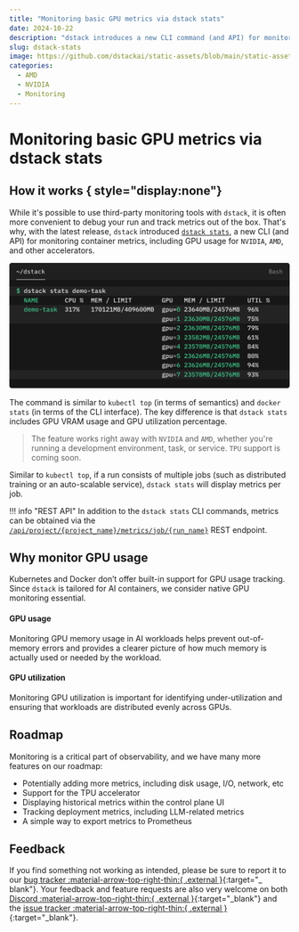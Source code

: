 ```yaml
---
title: "Monitoring basic GPU metrics via dstack stats"
date: 2024-10-22
description: "dstack introduces a new CLI command (and API) for monitoring container metrics, incl. GPU usage for NVIDIA, AMD, and other accelerators."  
slug: dstack-stats
image: https://github.com/dstackai/static-assets/blob/main/static-assets/images/dstack-stats-v2.png?raw=true
categories:
  - AMD
  - NVIDIA
  - Monitoring
---
```


# Monitoring basic GPU metrics via dstack stats

## How it works { style="display:none"}

While it's possible to use third-party monitoring tools with `dstack`, it is often more convenient to debug your run and
track metrics out of the box. That's why, with the latest release, `dstack` introduced [`dstack stats`](../../docs/reference/cli/dstack/stats.md), a new CLI (and API)
for monitoring container metrics, including GPU usage for `NVIDIA`, `AMD`, and other accelerators.

<img src="https://github.com/dstackai/static-assets/blob/main/static-assets/images/dstack-stats-v2.png?raw=true" width="725"/>

<!-- more -->

The command is similar to `kubectl top` (in terms of semantics) and `docker stats` (in terms of the CLI interface). The key
difference is that `dstack stats` includes GPU VRAM usage and GPU utilization percentage. 

>The feature works right away with `NVIDIA` and `AMD`, whether you're running a development environment, task, or service.
> `TPU` support is coming soon.

Similar to `kubectl top`, if a run consists of multiple jobs (such as distributed training or an auto-scalable service),
`dstack stats` will display metrics per job.

!!! info "REST API"
    In addition to the `dstack stats` CLI commands, metrics can be obtained via the
    [`/api/project/{project_name}/metrics/job/{run_name}`](../../docs/reference/api/rest/#operations-tag-metrics) REST endpoint.

## Why monitor GPU usage

Kubernetes and Docker don’t offer built-in support for GPU usage tracking. Since `dstack` is tailored for AI containers, we
consider native GPU monitoring essential. 

#### GPU  usage

Monitoring GPU memory usage in AI workloads helps prevent out-of-memory errors and provides a clearer picture of how
much memory is actually used or needed by the workload.

#### GPU utilization

Monitoring GPU utilization is important for identifying under-utilization and ensuring that workloads are distributed
evenly across GPUs.

## Roadmap

Monitoring is a critical part of observability, and we have many more features on our roadmap:

* Potentially adding more metrics, including disk usage, I/O, network, etc
* Support for the TPU accelerator
* Displaying historical metrics within the control plane UI
* Tracking deployment metrics, including LLM-related metrics
* A simple way to export metrics to Prometheus

## Feedback

If you find something not working as intended, please be sure to report it to
our [bug tracker :material-arrow-top-right-thin:{ .external }](https://github.com/dstackai/dstack/issues){:target="_ blank"}. 
Your feedback and feature requests are also very welcome on both 
[Discord :material-arrow-top-right-thin:{ .external }](https://discord.gg/u8SmfwPpMd){:target="_blank"} and the
[issue tracker :material-arrow-top-right-thin:{ .external }](https://github.com/dstackai/dstack/issues){:target="_blank"}.
